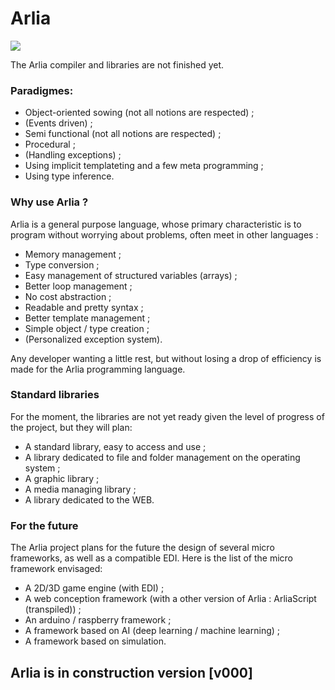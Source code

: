 # Arlia

![](https://image.ibb.co/fS0hBT/arlico.png)

The Arlia compiler and libraries are not finished yet.

### Paradigmes:

 - Object-oriented sowing (not all notions are respected) ;
 - (Events driven) ;
 - Semi functional (not all notions are respected) ;
 - Procedural ;
 - (Handling exceptions) ;
 - Using implicit templateting and a few meta programming ;
 - Using type inference.
 

### Why use Arlia ?

Arlia is a general purpose language, whose primary characteristic is to program without worrying about problems, often meet in other languages :

 - Memory management ;
 - Type conversion ;
 - Easy management of structured variables (arrays) ;
 - Better loop management ;
 - No cost abstraction ;
 - Readable and pretty syntax ;
 - Better template management ;
 - Simple object / type creation ;
 - (Personalized exception system).

Any developer wanting a little rest, but without losing a drop of efficiency is made for the Arlia programming language.

### Standard libraries

For the moment, the libraries are not yet ready given the level of progress of the project, but they will plan:

 - A standard library, easy to access and use ;
 - A library dedicated to file and folder management on the operating system ;
 - A graphic library ;
 - A media managing library ;
 - A library dedicated to the WEB.

### For the future

The Arlia project plans for the future the design of several micro frameworks, as well as a compatible EDI.
Here is the list of the micro framework envisaged:

 - A 2D/3D game engine (with EDI) ;
 - A web conception framework (with a other version of Arlia : ArliaScript (transpiled)) ;
 - An arduino / raspberry framework ;
 - A framework based on AI (deep learning / machine learning) ;
 - A framework based on simulation.

## Arlia is in construction version [v000]
